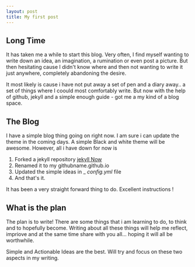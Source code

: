 ```yaml
---
layout: post
title: My first post
---
```


## Long Time

It has taken me a while to start this blog. Very often, I find myself wanting to write down an idea, an imagination, a rumination or even post a picture. But then hesitating 
cause I didn't know where and then not wanting to write it just anywhere, completely
abandoning the desire. 

It most likely is cause i have not put away a set of pen and a diary away.. a set of 
things where I coould most comfortably write. But now with the help of github, jekyll 
and a simple enough guide - got me a my kind of a blog space.


## The Blog

I have a simple blog thing going on right now. I am sure i can update the theme in the
coming days. A simple Black and white theme will be awesome. However, all i have down
for now is
1. Forked  a jekyll repository [jekyll Now](http://github.com/barryclark/jekyll-now/)
2. Renamed it to my githubname.github.io
3. Updated the simple ideas in _ _config.yml_ file 
4. And that's it.

It has been a very straight forward thing to do. Excellent instructions !


## What is the plan

The plan is to write! 
There are some things that i am learning to do, to think and to hopefully become. Writing about all these things will help me reflect, impriove and at the same time share with you all... hoping it will all be worthwhile. 

Simple and Actionable Ideas are the best. Will try and focus on these two aspects in my writing.





